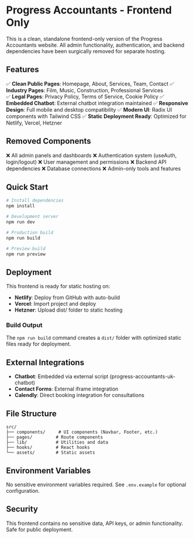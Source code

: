 # Progress Accountants - Frontend Only

This is a clean, standalone frontend-only version of the Progress Accountants website. All admin functionality, authentication, and backend dependencies have been surgically removed for separate hosting.

## Features

✅ **Clean Public Pages**: Homepage, About, Services, Team, Contact
✅ **Industry Pages**: Film, Music, Construction, Professional Services  
✅ **Legal Pages**: Privacy Policy, Terms of Service, Cookie Policy
✅ **Embedded Chatbot**: External chatbot integration maintained
✅ **Responsive Design**: Full mobile and desktop compatibility
✅ **Modern UI**: Radix UI components with Tailwind CSS
✅ **Static Deployment Ready**: Optimized for Netlify, Vercel, Hetzner

## Removed Components

❌ All admin panels and dashboards
❌ Authentication system (useAuth, login/logout)
❌ User management and permissions
❌ Backend API dependencies
❌ Database connections
❌ Admin-only tools and features

## Quick Start

```bash
# Install dependencies
npm install

# Development server
npm run dev

# Production build
npm run build

# Preview build
npm run preview
```

## Deployment

This frontend is ready for static hosting on:

- **Netlify**: Deploy from GitHub with auto-build
- **Vercel**: Import project and deploy
- **Hetzner**: Upload dist/ folder to static hosting

### Build Output

The `npm run build` command creates a `dist/` folder with optimized static files ready for deployment.

## External Integrations

- **Chatbot**: Embedded via external script (progress-accountants-uk-chatbot)
- **Contact Forms**: External iframe integration
- **Calendly**: Direct booking integration for consultations

## File Structure

```
src/
├── components/     # UI components (Navbar, Footer, etc.)
├── pages/         # Route components  
├── lib/           # Utilities and data
├── hooks/         # React hooks
└── assets/        # Static assets
```

## Environment Variables

No sensitive environment variables required. See `.env.example` for optional configuration.

## Security

This frontend contains no sensitive data, API keys, or admin functionality. Safe for public deployment.